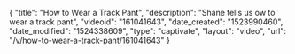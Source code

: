 {
    "title": "How to Wear a Track Pant",
    "description": "Shane tells us ow to wear a track pant",
    "videoid": "161041643",
    "date_created": "1523990460",
    "date_modified": "1524338609",
    "type": "captivate",
    "layout": "video",
    "url": "\/v\/how-to-wear-a-track-pant\/161041643"
}